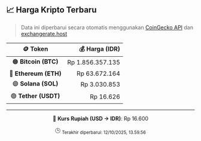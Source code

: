 

<!-- HARGA_KRIPTO -->
## 📈 Harga Kripto Terbaru

> Data ini diperbarui secara otomatis menggunakan [CoinGecko API](https://www.coingecko.com/) dan [exchangerate.host](https://exchangerate.host/)

<div align="center">

| 🪙 Token | 💰 Harga (IDR) |
|:------:|---------------:|
| 🟠 **Bitcoin (BTC)**   | Rp 1.856.357.135 |
| 🔵 **Ethereum (ETH)**  | Rp 63.672.164 |
| 🟣 **Solana (SOL)**    | Rp 3.030.853 |
| 🟢 **Tether (USDT)**   | Rp 16.626 |

---

💱 **Kurs Rupiah (USD → IDR)**: Rp 16.600

🕒 <sub>Terakhir diperbarui: 12/10/2025, 13.59.56</sub>

</div>
<!-- /HARGA_KRIPTO -->